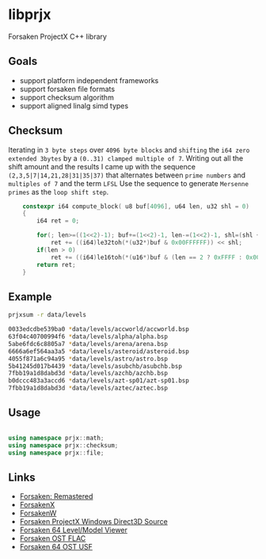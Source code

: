 # libprjx
Forsaken ProjectX C++ library 

## Goals ##
- support platform independent frameworks
- support forsaken file formats
- support checksum algorithm
- support aligned linalg simd types

## Checksum ##

Iterating in `3 byte steps` over `4096 byte blocks` and `shifting` the `i64 zero extended 3bytes` by a `(0..31) clamped multiple of 7`.
Writing out all the shift amount and the results I came up with the sequence
`(2,3,5|7|14,21,28|31|35|37)` that alternates between `prime numbers` and `multiples of 7` and the term `LFSL`
Use the sequence to generate `Mersenne primes` as the `loop shift step`.

```cpp
    constexpr i64 compute_block( u8 buf[4096], u64 len, u32 shl = 0)
    {
        i64 ret = 0;

        for(; len>=((1<<2)-1); buf+=(1<<2)-1, len-=(1<<2)-1, shl=(shl + ((1<<3)-1)) % (1<<5))
            ret += ((i64)le32toh(*(u32*)buf & 0x00FFFFFF)) << shl;
        if(len > 0)
            ret += ((i64)le16toh(*(u16*)buf & (len == 2 ? 0xFFFF : 0x00FF))) << shl;
        return ret;  
    }
```

## Example ##

```sh
prjxsum -r data/levels

0033edcdbe539ba0 *data/levels/accworld/accworld.bsp
63f04c40700994f6 *data/levels/alpha/alpha.bsp
5abe6fdc6c8805a7 *data/levels/arena/arena.bsp
6666a6ef564aa3a5 *data/levels/asteroid/asteroid.bsp
4055f871a6c94a95 *data/levels/astro/astro.bsp
5b41245d017b4439 *data/levels/asubchb/asubchb.bsp
7fbb19a1d8dabd3d *data/levels/azchb/azchb.bsp
b0dccc483a3accd6 *data/levels/azt-sp01/azt-sp01.bsp
7fbb19a1d8dabd3d *data/levels/aztec/aztec.bsp
```
## Usage ##

```cpp

using namespace prjx::math;
using namespace prjx::checksum;
using namespace prjx::file;

```

## Links ##
- [Forsaken: Remastered](https://www.mobygames.com/game/111883/forsaken-remastered/)
- [ForsakenX](https://github.com/ForsakenX)
- [ForsakenW](https://github.com/ForsakenW)
- [Forsaken ProjectX Windows Direct3D Source](https://github.com/commercial-game-sources/forsaken)
- [Forsaken 64 Level/Model Viewer](https://github.com/hack64-net/rotm/tree/master/forsaken_64)
- [Forsaken OST FLAC](https://downloads.khinsider.com/game-soundtracks/album/forsaken-the-music)
- [Forsaken 64 OST USF](https://www.zophar.net/music/nintendo-64-usf/forsaken-64)
